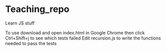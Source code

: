 # Teaching_repo
Learn JS stuff

To use download and open index.html in Google Chrome then click Ctrl+Shift+j to see which tests failed
Edit recursion.js to write the functions needed to pass the tests
